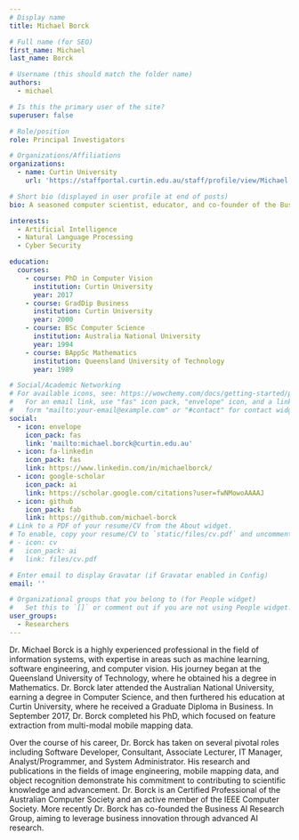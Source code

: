 ```yaml
---
# Display name
title: Michael Borck

# Full name (for SEO)
first_name: Michael
last_name: Borck

# Username (this should match the folder name)
authors:
  - michael

# Is this the primary user of the site?
superuser: false

# Role/position
role: Principal Investigators

# Organizations/Affiliations
organizations:
  - name: Curtin University
    url: 'https://staffportal.curtin.edu.au/staff/profile/view/Michael.Borck/'

# Short bio (displayed in user profile at end of posts)
bio: A seasoned computer scientist, educator, and co-founder of the Business AI Research Group, known for his substantial contributions in machine learning, software engineering, and AI-driven business innovation.

interests:
  - Artificial Intelligence
  - Natural Language Processing
  - Cyber Security

education:
  courses:
    - course: PhD in Computer Vision
      institution: Curtin University
      year: 2017
    - course: GradDip Business
      institution: Curtin University
      year: 2000
    - course: BSc Computer Science
      institution: Australia National University
      year: 1994
    - course: BAppSc Mathematics
      institution: Queensland University of Technology
      year: 1989

# Social/Academic Networking
# For available icons, see: https://wowchemy.com/docs/getting-started/page-builder/#icons
#   For an email link, use "fas" icon pack, "envelope" icon, and a link in the
#   form "mailto:your-email@example.com" or "#contact" for contact widget.
social:
  - icon: envelope
    icon_pack: fas
    link: 'mailto:michael.borck@curtin.edu.au'
  - icon: fa-linkedin
    icon_pack: fas
    link: https://www.linkedin.com/in/michaelborck/
  - icon: google-scholar
    icon_pack: ai
    link: https://scholar.google.com/citations?user=fwNMowoAAAAJ
  - icon: github
    icon_pack: fab
    link: https://github.com/michael-borck
# Link to a PDF of your resume/CV from the About widget.
# To enable, copy your resume/CV to `static/files/cv.pdf` and uncomment the lines below.
# - icon: cv
#   icon_pack: ai
#   link: files/cv.pdf

# Enter email to display Gravatar (if Gravatar enabled in Config)
email: ''

# Organizational groups that you belong to (for People widget)
#   Set this to `[]` or comment out if you are not using People widget.
user_groups:
  - Researchers
---
```


Dr. Michael Borck is a highly experienced professional in the field of information systems, with expertise in areas such as machine learning, software engineering, and computer vision. His journey began at the Queensland University of Technology, where he obtained his a degree in Mathematics. Dr. Borck later attended the Australian National University, earning a  degree in Computer Science, and then furthered his education at Curtin University, where he received a Graduate Diploma in Business. In September 2017, Dr. Borck completed his PhD, which focused on feature extraction from multi-modal mobile mapping data.

Over the course of his career, Dr. Borck has taken on several pivotal roles including Software Developer, Consultant, Associate Lecturer, IT Manager, Analyst/Programmer, and System Administrator.  His research and publications in the fields of image engineering, mobile mapping data, and object recognition demonstrate his commitment to contributing to scientific knowledge and advancement. Dr. Borck is an Certified Professional of the Australian Computer Society and an active member of the IEEE Computer Society.  More recently Dr. Borck has co-founded the Business AI Research Group, aiming to leverage business innovation through advanced AI research.
